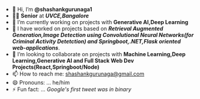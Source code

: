 
- 👋 Hi, I’m <b>@shashankgurunaga1</b>
- 🧑‍🎓 <b>Senior</b> at <b><i>UVCE,Bangalore</i></b>
- 🔭 I’m currently working on projects with <b>Generative AI,Deep Learning</b>
- 🌱 I have worked on projects based on <b><i> Retrieval Augmented Generation,Image Detection using Convolutional Neural Networks(for Criminal Activity Detetction) and Springboot,.NET,Flask oriented web-applications</i></b>.
- 👯 I’m looking to collaborate on projects with <b> Machine Learning,Deep Learning,Generative AI and Full Stack Web Dev Projects(React,Springboot/Node)</b>
- 📫 How to reach me: shashankgurunaga@gmail.com
- 😄 Pronouns: ... he/him
- ⚡ Fun fact: ... <i>Google's first tweet was in binary</i>

